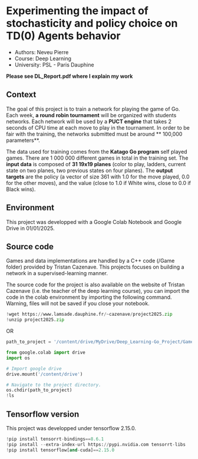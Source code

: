 # Experimenting the impact of stochasticity and policy choice on TD(0) Agents behavior


* Authors: Neveu Pierre
* Course: Deep Learning
* University: PSL - Paris Dauphine

**Please see DL_Report.pdf where I explain my work**

## Context

The goal of this project is to train a network for playing the game of Go. Each week, **a round robin tournament** will be organized with students networks. Each network will be used by a **PUCT engine** that takes 2 seconds of CPU time at each move to play in the tournament. In order to be fair with the training, the networks submitted must be around ** 100,000 parameters**.  

The data used for training comes from the **Katago Go program** self played games. There are 1 000 000 different games in total in the training set. The **input data** is composed of **31 19x19 planes** (color to play, ladders, current state on two planes, two previous states on four planes). The **output targets** are the policy (a vector of size 361 with 1.0 for the move played, 0.0 for the other moves), and the value (close to 1.0 if White wins, close to 0.0 if Black wins).

## Environment
This project was developped with a Google Colab Notebook and Google Drive in 01/01/2025.

## Source code
Games and data implementations are handled by a C++ code (/Game folder) provided by Tristan Cazenave. This projects focuses on building a network in a supervised-learning manner.

The source code for the project is also available on the website of Tristan Cazenave
(i.e. the teacher of the deep learning course), you can import the code in the colab environment by importing the following command. Warning, files
will not be saved if you close your notebook.

```python
!wget https://www.lamsade.dauphine.fr/~cazenave/project2025.zip
!unzip project2025.zip
```
OR
```python
path_to_project = '/content/drive/MyDrive/Deep_Learning-Go_Project/Game' # Update with your path

from google.colab import drive
import os

# Import google drive
drive.mount('/content/drive')

# Navigate to the project directory.
os.chdir(path_to_project)
!ls
```

## Tensorflow version
This project was developped under tensorflow 2.15.0.

```python
!pip install tensorrt-bindings==8.6.1
!pip install --extra-index-url https://pypi.nvidia.com tensorrt-libs
!pip install tensorflow[and-cuda]==2.15.0
```
